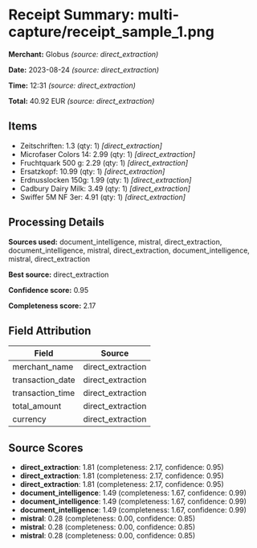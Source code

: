 # Receipt Summary: multi-capture/receipt_sample_1.png

**Merchant:** Globus _(source: direct_extraction)_

**Date:** 2023-08-24 _(source: direct_extraction)_

**Time:** 12:31 _(source: direct_extraction)_

**Total:** 40.92 EUR _(source: direct_extraction)_

## Items

- Zeitschriften: 1.3 (qty: 1) _[direct_extraction]_
- Microfaser Colors 14: 2.99 (qty: 1) _[direct_extraction]_
- Fruchtquark 500 g: 2.29 (qty: 1) _[direct_extraction]_
- Ersatzkopf: 10.99 (qty: 1) _[direct_extraction]_
- Erdnusslocken 150g: 1.99 (qty: 1) _[direct_extraction]_
- Cadbury Dairy Milk: 3.49 (qty: 1) _[direct_extraction]_
- Swiffer 5M NF 3er: 4.91 (qty: 1) _[direct_extraction]_

## Processing Details

**Sources used:** document_intelligence, mistral, direct_extraction, document_intelligence, mistral, direct_extraction, document_intelligence, mistral, direct_extraction

**Best source:** direct_extraction

**Confidence score:** 0.95

**Completeness score:** 2.17

## Field Attribution

| Field | Source |
|-------|--------|
| merchant_name | direct_extraction |
| transaction_date | direct_extraction |
| transaction_time | direct_extraction |
| total_amount | direct_extraction |
| currency | direct_extraction |

## Source Scores

- **direct_extraction**: 1.81 (completeness: 2.17, confidence: 0.95)
- **direct_extraction**: 1.81 (completeness: 2.17, confidence: 0.95)
- **direct_extraction**: 1.81 (completeness: 2.17, confidence: 0.95)
- **document_intelligence**: 1.49 (completeness: 1.67, confidence: 0.99)
- **document_intelligence**: 1.49 (completeness: 1.67, confidence: 0.99)
- **document_intelligence**: 1.49 (completeness: 1.67, confidence: 0.99)
- **mistral**: 0.28 (completeness: 0.00, confidence: 0.85)
- **mistral**: 0.28 (completeness: 0.00, confidence: 0.85)
- **mistral**: 0.28 (completeness: 0.00, confidence: 0.85)
